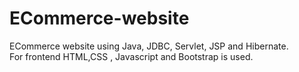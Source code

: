 # ECommerce-website
ECommerce website using Java, JDBC, Servlet, JSP and Hibernate.
<br>
For frontend HTML,CSS , Javascript and Bootstrap is used. 
